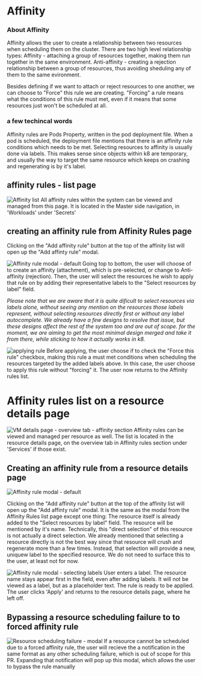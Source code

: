 # Affinity

### About Affinity
Affinity allows the user to create a relationship between two resources when scheduling them on the cluster.
There are two high level relationship types:
Affinity - attaching a group of resources together, making them run together in the same environment.
Anti-affinity - creating a rejection relationship between a group of resources, thus avoiding sheduling any of them to the same evironment.

Besides defining if we want to attach or reject resources to one another, we can choose to "Force" this rule we are creating.
"Forcing" a rule means what the conditions of this rule must met, even if it means that some resources just won't be scheduled at all.

### a few techincal words
Affinity rules are Pods Property, written in the pod deployment file. When a pod is scheduled, the deployment file mentions that there is an affinity rule conditions which needs to be met.
Selecting resources to affinity is usually done via labels. This makes sense since objects within k8 are temporary, and usually the way to target the same resource which keeps on crashing and regenerating is by it's label.


## affinity rules - list page

![Affinity list](img/D2-0-0.jpg)
All affinity rules within the system can be viewed and managed from this page. It is located in the Master side navigation, in 'Workloads' under 'Secrets'

## creating an affinity rule from Affinity Rules page

Clicking on the "Add affinity rule" button at the top of the affinity list will open up the "Add affinty rule" modal.

![Affinity rule modal - default](img/D2-1-0.jpg)
Going top to bottom, the user will choose of to create an affinity (attachment), which is pre-selected, or change to Anti-affinity (rejection).
Then, the user will select the resources he wish to apply that rule on by adding their representative labels to the "Select resources by label" field.

*Please note that we are aware that it is quite dificult to select resources via labels alone, without seeing any mention on the resources those labels represent, without selecting resources directly first or without any label autocomplete. We already have a few designs to resolve that issue, but these designs affect the rest of the system too and are out of scope. for the moment, we are aiming to get the most minimal design merged and take it from there, while sticking to how it actually works in k8.*

![applying rule](img/D2-1-1.jpg)
Before applying, the user choose if to check the "Force this rule" checkbox, making this rule a must met conditions when scheduling the resources targeted by the added labels above.
In this case, the user choose to apply this rule without "forcing" it.
The user now returns to the Affinity rules list.

# Affinity rules list on a resource details page

![VM details page - overview tab - affinity section](img/D1-0-0.jpg)
Affinity rules can be viewed and managed per resource as well. The list is located in the resource details page, on the overview tab in Affinity rules section under 'Services' if those exist.

## Creating an affinity rule from a resource details page

![Affinity rule modal - default](img/D1-1-0.jpg)

Clicking on the "Add affinity rule" button at the top of the affinity list will open up the "Add affinty rule" modal.
It is the same as the modal from the Affinity Rules list page except one thing: The resource itself is already added to the "Select resources by label" field.
The resource will be mentioned by it's name. 
Technically, this "direct selection" of this resource is not actually a direct selection. We already mentioned that selecting a resource directly is not the best way since that resource will crush and regenerate more than a few times. Instead, that  selection will provide a new, uniquew label to the specified resource. We do not need to surface this to the user, at least not for now.

![Affinity rule modal - selecting labels](img/D1-1-1.jpg)
User enters a label. The resource name stays appear first in the field, even after adding labels. It will not be viewed as a label, but as a placeholder text.
The rule is ready to be applied. The user clicks 'Apply' and returns to the resource details page, where he left off.


## Bypassing a resource scheduling failure to to forced affinity rule

![Resource scheduling failure - modal](img/D3-1-0.jpg)
If a resource cannot be scheduled due to a forced affinity rule, the user will recieve the a notification in the same format as any other scheduling failure, which is out of scope for this PR.
Expanding that notification will pop up this modal, which allows the user to bypass the rule manually

